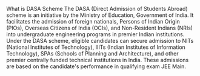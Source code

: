 What is DASA Scheme
The DASA (Direct Admission of Students Abroad) scheme is an initiative by the Ministry of Education, Government of India. It facilitates the admission of foreign nationals, Persons of Indian Origin (PIOs), Overseas Citizens of India (OCIs), and Non-Resident Indians (NRIs) into undergraduate engineering programs in premier Indian institutions.
Under the DASA scheme, eligible candidates can secure admission to NITs (National Institutes of Technology), IIITs (Indian Institutes of Information Technology), SPAs (Schools of Planning and Architecture), and other premier centrally funded technical institutions in India. These admissions are based on the candidate's performance in qualifying exam JEE Main. 

